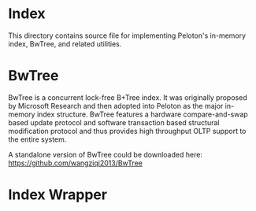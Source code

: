 # Index

This directory contains source file for implementing Peloton's in-memory index, BwTree, and related utilities.

BwTree
======

BwTree is a concurrent lock-free B+Tree index. It was originally proposed by Microsoft Research and then adopted into Peloton as the major in-memory index structure. BwTree features a hardware compare-and-swap based update protocol and software transaction based structural modification protocol and thus provides high throughput OLTP support to the entire system.

A standalone version of BwTree could be downloaded here: https://github.com/wangziqi2013/BwTree

Index Wrapper 
=============